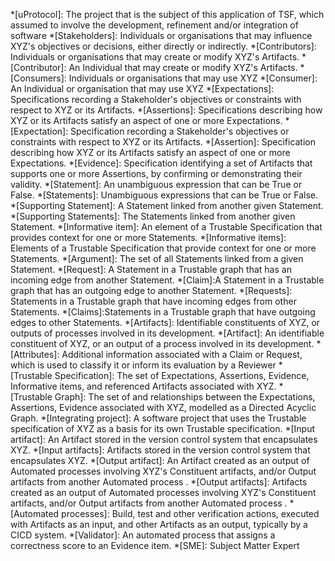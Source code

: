 *[uProtocol]: The project that is the subject of this application of TSF, which assumed to involve the development, refinement and/or integration of software
*[Stakeholders]: Individuals or organisations that may influence XYZ's objectives or decisions, either directly or indirectly.
*[Contributors]: Individuals or organisations that may create or modify XYZ's Artifacts.
*[Contributor]: An Individual that may create or modify XYZ's Artifacts.
*[Consumers]: Individuals or organisations that may use XYZ
*[Consumer]: An Individual or organisation that may use XYZ
*[Expectations]: Specifications recording a Stakeholder's objectives or constraints with respect to XYZ or its Artifacts.
*[Assertions]: Specifications describing how XYZ or its Artifacts satisfy an aspect of one or more Expectations.
*[Expectation]: Specification recording a Stakeholder's objectives or constraints with respect to XYZ or its Artifacts.
*[Assertion]: Specification describing how XYZ or its Artifacts satisfy an aspect of one or more Expectations.
*[Evidence]: Specification identifying a set of Artifacts that supports one or more Assertions, by confirming or demonstrating their validity.
*[Statement]: An unambiguous expression that can be True or False.
*[Statements]: Unambiguous expressions that can be True or False.
*[Supporting Statement]: A Statement linked from another given Statement.
*[Supporting Statements]: The Statements linked from another given Statement.
*[Informative item]: An element of a Trustable Specification that provides context for one or more Statements.
*[Informative items]: Elements of a Trustable Specification that provide context for one or more Statements.
*[Argument]: The set of all Statements linked from a given Statement.
*[Request]: A Statement in a Trustable graph that has an incoming edge from another Statement.
*[Claim]:A Statement in a Trustable graph that has an outgoing edge to another Statement.
*[Requests]: Statements in a Trustable graph that have incoming edges from other Statements.
*[Claims]:Statements in a Trustable graph that have outgoing edges to other Statements.
*[Artifacts]: Identifiable constituents of XYZ, or outputs of processes involved in its development.
*[Artifact]: An identifiable constituent of XYZ, or an output of a process involved in its development.
*[Attributes]: Additional information associated with a Claim or Request, which is used to classify it or inform its evaluation by a Reviewer
*[Trustable Specification]: The set of Expectations, Assertions, Evidence, Informative items, and referenced Artifacts associated with XYZ.
*[Trustable Graph]: The set of and relationships between the Expectations, Assertions, Evidence associated with XYZ, modelled as a Directed Acyclic Graph.
*[Integrating project]: A software project that uses the Trustable specification of XYZ as a basis for its own Trustable specification.
*[Input artifact]: An Artifact stored in the version control system that encapsulates XYZ.
*[Input artifacts]: Artifacts stored in the version control system that encapsulates XYZ.
*[Output artifact]: An Artifact created as an output of Automated processes involving XYZ's Constituent artifacts, and/or Output artifacts from another Automated process .
*[Output artifacts]: Artifacts created as an output of Automated processes involving XYZ's Constituent artifacts, and/or Output artifacts from another Automated process .
*[Automated processes]: Build, test and other verification actions, executed with Artifacts as an input, and other Artifacts as an output, typically by a CICD system.
*[Validator]: An automated process that assigns a correctness score to an Evidence item.
*[SME]: Subject Matter Expert
